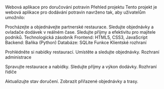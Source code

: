 Webová aplikace pro doručování potravin
Přehled projektu
Tento projekt je webová aplikace pro dodávání potravin navrženo tak, aby uživatelům umožnilo:

Procházejte a objednávejte partnerské restaurace.
Sledujte objednávky a ovladače dodávek v reálném čase.
Sledujte příjmy a efektivitu pro majitele podniků.
Technologická zásobník
Frontend: HTML5, CSS3, JavaScript
Backend: Baňka (Python)
Databáze: SQLite
Funkce
Klientské rozhraní

Prohlédněte si nabídky restaurací.
Umístěte a sledujte objednávky.
Rozhraní administrace

Spravujte restaurace a nabídky.
Sledujte příjmy a výkon dodávky.
Rozhraní řidiče

Aktualizujte stav doručení.
Zobrazit přiřazené objednávky a trasy.
